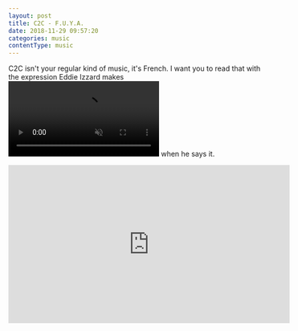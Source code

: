 ```yaml
---
layout: post
title: C2C - F.U.Y.A.
date: 2018-11-29 09:57:20
categories: music
contentType: music
---
```

C2C isn't your regular kind of music, it's French.  I want you to read that with <span class="imageHover">the expression Eddie Izzard makes<video class="tooltipImage" autoplay loop muted inline><source src="https://zippy.gfycat.com/NextMeanGadwall.webm" type="video/webm"></video></span>
 when he says it.

<iframe width="560" height="315" src="https://www.youtube.com/embed/1KOaT1vdLmc" frameborder="0" allow="accelerometer; autoplay; encrypted-media; gyroscope; picture-in-picture" allowfullscreen></iframe>